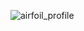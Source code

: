 ![airfoil_profile](https://github.com/user-attachments/assets/1bfe71cf-eeec-45c9-ba34-a9a142074655)
